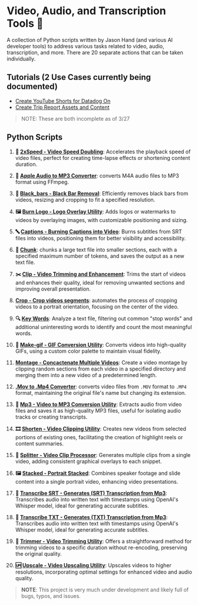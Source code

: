# Video, Audio, and Transcription Tools 🎥

A collection of Python scripts written by Jason Hand (and various AI developer tools) to address various tasks related to video, audio, transcription, and more. There are 20 separate actions that can be taken individually. 

## Tutorials (2 Use Cases currently being documented)

- [Create YouTube Shorts for Datadog On](tutorial/YouTube_Shorts_README.md)
- [Create Trip Report Assets and Content](tutorial/TripReports_README.md)
>NOTE: These are both incomplete as of 3/27

## Python Scripts

1. **🚀 [2xSpeed - Video Speed Doubling](services/2xSpeed/2xSpeed_README.md)**: Accelerates the playback speed of video files, perfect for creating time-lapse effects or shortening content duration.

2. **🎵 [Apple Audio to MP3 Converter](services/apple-to-mp3/convert_m4a_to_mp3_README.md)**: converts M4A audio files to MP3 format using FFmpeg.

3. **🔲 [Black_bars - Black Bar Removal](services/black_bars/black_bars_README.md)**: Efficiently removes black bars from videos, resizing and cropping to fit a specified resolution.

4. **🖼️ [Burn Logo - Logo Overlay Utility](services/burn_logo/burn_logo_README.md)**: Adds logos or watermarks to videos by overlaying images, with customizable positioning and sizing.

5. **🔤 [Captions - Burning Captions into Video](services/captions/captions_README.md)**: Burns subtitles from SRT files into videos, positioning them for better visibility and accessibility.

6. **📄 [Chunk](services/chunk/chunk_README.md)**: chunks a large text file into smaller sections, each with a specified maximum number of tokens, and saves the output as a new text file.

7. **✂️ [Clip - Video Trimming and Enhancement](services/clip/clip_README.md)**: Trims the start of videos and enhances their quality, ideal for removing unwanted sections and improving overall presentation.

8. **[Crop - Crop videos segments](services/clip/clip_README.md)**: automates the process of cropping videos to a portrait orientation, focusing on the center of the video.

9. **🔍 [Key Words](services/key_words/key_words_README.md)**: Analyze a text file, filtering out common "stop words" and additional uninteresting words to identify and count the most meaningful words.

10. **🎨 [Make-gif - GIF Conversion Utility](services/make_gif/make_gif_README.md)**: Converts videos into high-quality GIFs, using a custom color palette to maintain visual fidelity.

11. **[Montage - Concactenate Multiple Videos](services/montage_README.md)**: Create a video montage by clipping random sections from each video in a specified directory and merging them into a new video of a predetermined length. 

12. **[.Mov to .Mp4 Converter](services/Mov_to_Mp4/mov_to_mp4_README.md)**: converts video files from `.MOV` format to `.MP4` format, maintaining the original file's name but changing its extension.

13. **🎵 [Mp3 - Video to MP3 Conversion Utility](services/mp3/mp3_README.md)**: Extracts audio from video files and saves it as high-quality MP3 files, useful for isolating audio tracks or creating transcripts.

14. **🎞 [Shorten - Video Clipping Utility](services/shorten/shorten_README.md)**: Creates new videos from selected portions of existing ones, facilitating the creation of highlight reels or content summaries.

15. **📌 [Splitter - Video Clip Processor](services/splitter/splitter_README.md)**: Generates multiple clips from a single video, adding consistent graphical overlays to each snippet.

16. **🖼 [Stacked - Portrait Stacked](services/stacked/stacked_README.md)**: Combines speaker footage and slide content into a single portrait video, enhancing video presentations.

17. **📝 [Transcribe SRT - Generates (SRT) Transcription from Mp3](services/transcribe/transcribeSRT_README.md)**: Transcribes audio into written text with timestamps using OpenAI's Whisper model, ideal for generating accurate subtitles.

18. **📝 [Transcribe TXT - Generates (TXT) Transcription from Mp3](services/transcribe/transcribeTXT_README.md)**: Transcribes audio into written text with timestamps using OpenAI's Whisper model, ideal for generating accurate subtitles.

19. **🔪 [Trimmer - Video Trimming Utility](services/trimmer/trimmer_README.md)**: Offers a straightforward method for trimming videos to a specific duration without re-encoding, preserving the original quality.

20. **🆙 [Upscale - Video Upscaling Utility](services/upscale/upscale_README.md)**: Upscales videos to higher resolutions, incorporating optimal settings for enhanced video and audio quality.


>**NOTE**: This project is very much under development and likely full of bugs, typos, and issues. 